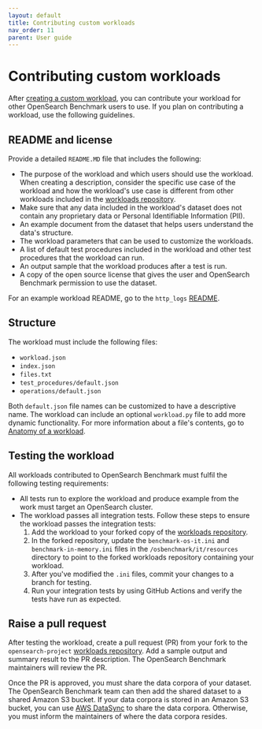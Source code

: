 ```yaml
---
layout: default
title: Contributing custom workloads
nav_order: 11
parent: User guide
---
```


# Contributing custom workloads

After [creating a custom workload]({{site.url}}{{site.baseurl}}/benchmark/creating-custom-workloads/), you can contribute your workload for other OpenSearch Benchmark users to use. If you plan on contributing a workload, use the following guidelines.

## README and license

Provide a detailed `README.MD` file that includes the following:  

- The purpose of the workload and which users should use the workload. When creating a description, consider the specific use case of the workload and how the workload's use case is different from other workloads included in the [workloads repository](https://github.com/opensearch-project/opensearch-benchmark-workloads/).
- Make sure that any data included in the workload's dataset does not contain any proprietary data or Personal Identifiable Information (PII). 
- An example document from the dataset that helps users understand the data's structure.
- The workload parameters that can be used to customize the workloads.
- A list of default test procedures included in the workload and other test procedures that the workload can run.
- An output sample that the workload produces after a test is run.
- A copy of the open source license that gives the user and OpenSearch Benchmark permission to use the dataset.

For an example workload README, go to the `http_logs` [README](https://github.com/opensearch-project/opensearch-benchmark-workloads/blob/main/http_logs/README.md).

## Structure

The workload must include the following files: 

- `workload.json`
- `index.json`
- `files.txt`
- `test_procedures/default.json`
- `operations/default.json` 

Both `default.json` file names can be customized to have a descriptive name. The workload can include an optional `workload.py` file to add more dynamic functionality. For more information about a file's contents, go to [Anatomy of a workload]({{site.url}}{{site.baseurl}}/benchmark/user-guide/understanding-workloads/anatomy-of-a-workload/).

## Testing the workload

All workloads contributed to OpenSearch Benchmark must fulfil the following testing requirements: 

- All tests run to explore the workload and produce example from the work must target an OpenSearch cluster.
- The workload passes all integration tests. Follow these steps to ensure the workload passes the integration tests:
   1. Add the workload to your forked copy of the [workloads repository](https://github.com/opensearch-project/opensearch-benchmark-workloads/).
   2. In the forked repository, update the `benchmark-os-it.ini` and `benchmark-in-memory.ini` files in the `/osbenchmark/it/resources` directory to point to the forked workloads repository containing your workload.
   3. After you've modified the `.ini` files, commit your changes to a branch for testing.
   4. Run your integration tests by using GitHub Actions and verify the tests have run as expected.

## Raise a pull request

After testing the workload, create a pull request (PR) from your fork to the `opensearch-project` [workloads repository](https://github.com/opensearch-project/opensearch-benchmark-workloads/). Add a sample output and summary result to the PR description. The OpenSearch Benchmark maintainers will review the PR.

Once the PR is approved, you must share the data corpora of your dataset. The OpenSearch Benchmark team can then add the shared dataset to a shared Amazon S3 bucket. If your data corpora is stored in an Amazon S3 bucket, you can use [AWS DataSync](https://docs.aws.amazon.com/datasync/latest/userguide/create-s3-location.html) to share the data corpora. Otherwise, you must inform the maintainers of where the data corpora resides.
